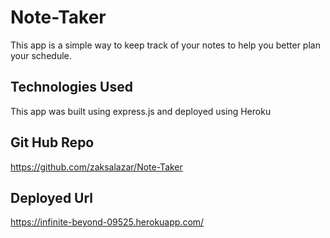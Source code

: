 # Note-Taker
This app is a simple way to keep track of your notes to help you better plan your schedule. 

## Technologies Used
This app was built using express.js and deployed using Heroku 

## Git Hub Repo 
https://github.com/zaksalazar/Note-Taker

## Deployed Url 
https://infinite-beyond-09525.herokuapp.com/
